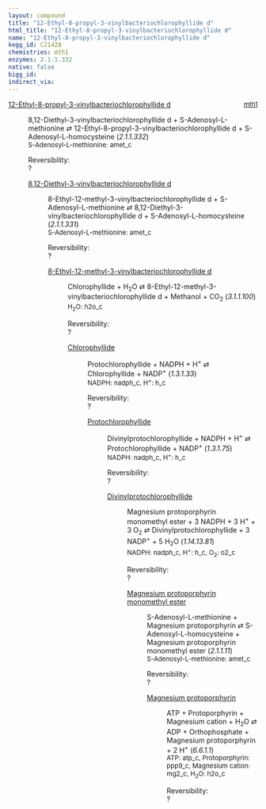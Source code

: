```yaml
---
layout: compound
title: "12-Ethyl-8-propyl-3-vinylbacteriochlorophyllide d"
html_title: "12-Ethyl-8-propyl-3-vinylbacteriochlorophyllide d"
name: "12-Ethyl-8-propyl-3-vinylbacteriochlorophyllide d"
kegg_id: C21428
chemistries: mth1
enzymes: 2.1.1.332
native: false
bigg_id:
indirect_via:
---
```

<dl><dt class="rs-product"><a class="link-dark" data-bs-html="true" data-bs-title="KEGG: C21428" data-bs-toggle="tooltip" href="{{ site.url }}{{ site.baseurl }}/compounds/C21428">12-Ethyl-8-propyl-3-vinylbacteriochlorophyllide d</a><span style="float: right; max-width: 40%"><a class="link-dark opacity-50" href="{{ site.url }}{{ site.baseurl }}/chemistries/mth1" style="font-size: small; word-wrap: anywhere;">mth1</a></span></dt><dd><p>8,12-Diethyl-3-vinylbacteriochlorophyllide d + S-Adenosyl-L-methionine ⇄ 12-Ethyl-8-propyl-3-vinylbacteriochlorophyllide d + S-Adenosyl-L-homocysteine (<i>2.1.1.332</i>)<br/><span style="font-size: small;"><span data-bs-html="true" data-bs-title="KEGG: C00019" data-bs-toggle="tooltip">S-Adenosyl-L-methionine</span>: amet_c</span><br/><div class="reversibility_info">Reversibility: <div class="progress"><div aria-valuemax="100" aria-valuemin="0" aria-valuenow="0" class="progress-bar bg-light" role="progressbar" style="width: 100%"></div></div><span>?</span><div class="progress"><div aria-valuemax="10" aria-valuemin="0" aria-valuenow="0" class="progress-bar bg-light" role="progressbar" style="width: 100%"></div></div></div></p><dl><dt><a class="link-dark" data-bs-html="true" data-bs-title="KEGG: C21427" data-bs-toggle="tooltip" href="{{ site.url }}{{ site.baseurl }}/compounds/C21427">8,12-Diethyl-3-vinylbacteriochlorophyllide d</a><span style="float: right; max-width: 40%"><a class="link-dark opacity-50" href="{{ site.url }}{{ site.baseurl }}/chemistries/None" style="font-size: small; word-wrap: anywhere;"></a></span></dt><dd><p>8-Ethyl-12-methyl-3-vinylbacteriochlorophyllide d + S-Adenosyl-L-methionine ⇄ 8,12-Diethyl-3-vinylbacteriochlorophyllide d + S-Adenosyl-L-homocysteine (<i>2.1.1.331</i>)<br/><span style="font-size: small;"><span data-bs-html="true" data-bs-title="KEGG: C00019" data-bs-toggle="tooltip">S-Adenosyl-L-methionine</span>: amet_c</span><br/><div class="reversibility_info">Reversibility: <div class="progress"><div aria-valuemax="100" aria-valuemin="0" aria-valuenow="0" class="progress-bar bg-light" role="progressbar" style="width: 100%"></div></div><span>?</span><div class="progress"><div aria-valuemax="10" aria-valuemin="0" aria-valuenow="0" class="progress-bar bg-light" role="progressbar" style="width: 100%"></div></div></div></p><dl><dt><a class="link-dark" data-bs-html="true" data-bs-title="KEGG: C18157" data-bs-toggle="tooltip" href="{{ site.url }}{{ site.baseurl }}/compounds/C18157">8-Ethyl-12-methyl-3-vinylbacteriochlorophyllide d</a><span style="float: right; max-width: 40%"><a class="link-dark opacity-50" href="{{ site.url }}{{ site.baseurl }}/chemistries/None" style="font-size: small; word-wrap: anywhere;"></a></span></dt><dd><p>Chlorophyllide + H<sub>2</sub>O ⇄ 8-Ethyl-12-methyl-3-vinylbacteriochlorophyllide d + Methanol + CO<sub>2</sub> (<i>3.1.1.100</i>)<br/><span style="font-size: small;"><span data-bs-html="true" data-bs-title="KEGG: C00001" data-bs-toggle="tooltip">H<sub>2</sub>O</span>: h2o_c</span><br/><div class="reversibility_info">Reversibility: <div class="progress"><div aria-valuemax="100" aria-valuemin="0" aria-valuenow="0" class="progress-bar bg-light" role="progressbar" style="width: 100%"></div></div><span>?</span><div class="progress"><div aria-valuemax="10" aria-valuemin="0" aria-valuenow="0" class="progress-bar bg-light" role="progressbar" style="width: 100%"></div></div></div></p><dl><dt><a class="link-dark" data-bs-html="true" data-bs-title="KEGG: C02139" data-bs-toggle="tooltip" href="{{ site.url }}{{ site.baseurl }}/compounds/C02139">Chlorophyllide</a><span style="float: right; max-width: 40%"><a class="link-dark opacity-50" href="{{ site.url }}{{ site.baseurl }}/chemistries/None" style="font-size: small; word-wrap: anywhere;"></a></span></dt><dd><p>Protochlorophyllide + NADPH + H<sup>+</sup> ⇄ Chlorophyllide + NADP<sup>+</sup> (<i>1.3.1.33</i>)<br/><span style="font-size: small;"><span data-bs-html="true" data-bs-title="KEGG: C00005" data-bs-toggle="tooltip">NADPH</span>: nadph_c, <span data-bs-html="true" data-bs-title="KEGG: C00080" data-bs-toggle="tooltip">H<sup>+</sup></span>: h_c</span><br/><div class="reversibility_info">Reversibility: <div class="progress"><div aria-valuemax="100" aria-valuemin="0" aria-valuenow="0" class="progress-bar bg-light" role="progressbar" style="width: 100%"></div></div><span>?</span><div class="progress"><div aria-valuemax="10" aria-valuemin="0" aria-valuenow="0" class="progress-bar bg-light" role="progressbar" style="width: 100%"></div></div></div></p><dl><dt><a class="link-dark" data-bs-html="true" data-bs-title="KEGG: C02880" data-bs-toggle="tooltip" href="{{ site.url }}{{ site.baseurl }}/compounds/C02880">Protochlorophyllide</a><span style="float: right; max-width: 40%"><a class="link-dark opacity-50" href="{{ site.url }}{{ site.baseurl }}/chemistries/None" style="font-size: small; word-wrap: anywhere;"></a></span></dt><dd><p>Divinylprotochlorophyllide + NADPH + H<sup>+</sup> ⇄ Protochlorophyllide + NADP<sup>+</sup> (<i>1.3.1.75</i>)<br/><span style="font-size: small;"><span data-bs-html="true" data-bs-title="KEGG: C00005" data-bs-toggle="tooltip">NADPH</span>: nadph_c, <span data-bs-html="true" data-bs-title="KEGG: C00080" data-bs-toggle="tooltip">H<sup>+</sup></span>: h_c</span><br/><div class="reversibility_info">Reversibility: <div class="progress"><div aria-valuemax="100" aria-valuemin="0" aria-valuenow="0" class="progress-bar bg-light" role="progressbar" style="width: 100%"></div></div><span>?</span><div class="progress"><div aria-valuemax="10" aria-valuemin="0" aria-valuenow="0" class="progress-bar bg-light" role="progressbar" style="width: 100%"></div></div></div></p><dl><dt><a class="link-dark" data-bs-html="true" data-bs-title="KEGG: C11831" data-bs-toggle="tooltip" href="{{ site.url }}{{ site.baseurl }}/compounds/C11831">Divinylprotochlorophyllide</a><span style="float: right; max-width: 40%"><a class="link-dark opacity-50" href="{{ site.url }}{{ site.baseurl }}/chemistries/None" style="font-size: small; word-wrap: anywhere;"></a></span></dt><dd><p>Magnesium protoporphyrin monomethyl ester + 3 NADPH + 3 H<sup>+</sup> + 3 O<sub>2</sub> ⇄ Divinylprotochlorophyllide + 3 NADP<sup>+</sup> + 5 H<sub>2</sub>O (<i>1.14.13.81</i>)<br/><span style="font-size: small;"><span data-bs-html="true" data-bs-title="KEGG: C00005" data-bs-toggle="tooltip">NADPH</span>: nadph_c, <span data-bs-html="true" data-bs-title="KEGG: C00080" data-bs-toggle="tooltip">H<sup>+</sup></span>: h_c, <span data-bs-html="true" data-bs-title="KEGG: C00007" data-bs-toggle="tooltip">O<sub>2</sub></span>: o2_c</span><br/><div class="reversibility_info">Reversibility: <div class="progress"><div aria-valuemax="100" aria-valuemin="0" aria-valuenow="0" class="progress-bar bg-light" role="progressbar" style="width: 100%"></div></div><span>?</span><div class="progress"><div aria-valuemax="10" aria-valuemin="0" aria-valuenow="0" class="progress-bar bg-light" role="progressbar" style="width: 100%"></div></div></div></p><dl><dt><a class="link-dark" data-bs-html="true" data-bs-title="KEGG: C04536" data-bs-toggle="tooltip" href="{{ site.url }}{{ site.baseurl }}/compounds/C04536">Magnesium protoporphyrin monomethyl ester</a><span style="float: right; max-width: 40%"><a class="link-dark opacity-50" href="{{ site.url }}{{ site.baseurl }}/chemistries/None" style="font-size: small; word-wrap: anywhere;"></a></span></dt><dd><p>S-Adenosyl-L-methionine + Magnesium protoporphyrin ⇄ S-Adenosyl-L-homocysteine + Magnesium protoporphyrin monomethyl ester (<i>2.1.1.11</i>)<br/><span style="font-size: small;"><span data-bs-html="true" data-bs-title="KEGG: C00019" data-bs-toggle="tooltip">S-Adenosyl-L-methionine</span>: amet_c</span><br/><div class="reversibility_info">Reversibility: <div class="progress"><div aria-valuemax="100" aria-valuemin="0" aria-valuenow="0" class="progress-bar bg-light" role="progressbar" style="width: 100%"></div></div><span>?</span><div class="progress"><div aria-valuemax="10" aria-valuemin="0" aria-valuenow="0" class="progress-bar bg-light" role="progressbar" style="width: 100%"></div></div></div></p><dl><dt><a class="link-dark" data-bs-html="true" data-bs-title="KEGG: C03516" data-bs-toggle="tooltip" href="{{ site.url }}{{ site.baseurl }}/compounds/C03516">Magnesium protoporphyrin</a><span style="float: right; max-width: 40%"><a class="link-dark opacity-50" href="{{ site.url }}{{ site.baseurl }}/chemistries/None" style="font-size: small; word-wrap: anywhere;"></a></span></dt><dd><p>ATP + Protoporphyrin + Magnesium cation + H<sub>2</sub>O ⇄ ADP + Orthophosphate + Magnesium protoporphyrin + 2 H<sup>+</sup> (<i>6.6.1.1</i>)<br/><span style="font-size: small;"><span data-bs-html="true" data-bs-title="KEGG: C00002" data-bs-toggle="tooltip">ATP</span>: atp_c, <span data-bs-html="true" data-bs-title="KEGG: C02191" data-bs-toggle="tooltip">Protoporphyrin</span>: ppp9_c, <span data-bs-html="true" data-bs-title="KEGG: C00305" data-bs-toggle="tooltip">Magnesium cation</span>: mg2_c, <span data-bs-html="true" data-bs-title="KEGG: C00001" data-bs-toggle="tooltip">H<sub>2</sub>O</span>: h2o_c</span><br/><div class="reversibility_info">Reversibility: <div class="progress"><div aria-valuemax="100" aria-valuemin="0" aria-valuenow="0" class="progress-bar bg-light" role="progressbar" style="width: 100%"></div></div><span>?</span><div class="progress"><div aria-valuemax="10" aria-valuemin="0" aria-valuenow="0" class="progress-bar bg-light" role="progressbar" style="width: 100%"></div></div></div></p><dl></dl></dd></dl></dd></dl></dd></dl></dd></dl></dd></dl></dd></dl></dd></dl></dd></dl>
